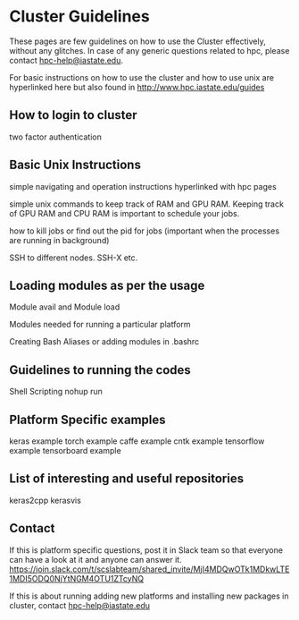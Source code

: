 # Cluster Guidelines
These pages are few guidelines on how to use the Cluster effectively, without any glitches. In case of any generic questions related to hpc, please contact hpc-help@iastate.edu.

For basic instructions on how to use the cluster and how to use unix are hyperlinked here but also found in http://www.hpc.iastate.edu/guides

## How to login to cluster
two factor authentication

## Basic Unix Instructions
simple navigating and operation instructions hyperlinked with hpc pages

simple unix commands to keep track of RAM and GPU RAM. Keeping track of GPU RAM and CPU RAM is important to schedule your jobs.

how to kill jobs or find out the pid for jobs (important when the processes are running in background)

SSH to different nodes. SSH-X etc.

## Loading modules as per the usage
Module avail and Module load

Modules needed for running a particular platform

Creating Bash Aliases or adding modules in .bashrc

## Guidelines to running the codes
Shell Scripting
nohup run

## Platform Specific examples
keras example
torch example
caffe example
cntk example
tensorflow example
tensorboard example

## List of interesting and useful repositories
keras2cpp
kerasvis

## Contact
If this is platform specific questions, post it in Slack team so that everyone can have a look at it and anyone can answer it.
https://join.slack.com/t/scslabteam/shared_invite/MjI4MDQwOTk1MDkwLTE1MDI5ODQ0NjYtNGM4OTU1ZTcyNQ

If this is about running adding new platforms and installing new packages in cluster, contact hpc-help@iastate.edu





